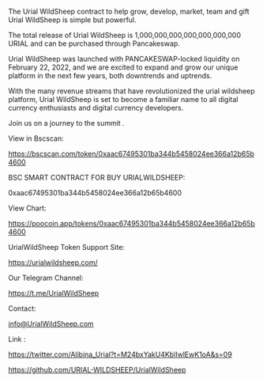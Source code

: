The Urial WildSheep contract to help grow, develop, market, team and gift Urial WildSheep is simple but powerful.

The total release of Urial WildSheep is 1,000,000,000,000,000,000,000 URIAL and can be purchased through Pancakeswap.

Urial WildSheep was launched with PANCAKESWAP-locked liquidity on February 22, 2022, and we are excited to expand and grow our unique platform in the next few years, both downtrends and uptrends.

With the many revenue streams that have revolutionized the urial wildsheep platform, Urial WildSheep is set to become a familiar name to all digital currency enthusiasts and digital currency developers.

Join us on a journey to the summit . 

View in Bscscan:

https://bscscan.com/token/0xaac67495301ba344b5458024ee366a12b65b4600

BSC SMART CONTRACT  FOR BUY URIALWILDSHEEP:

0xaac67495301ba344b5458024ee366a12b65b4600

View Chart: 

https://poocoin.app/tokens/0xaac67495301ba344b5458024ee366a12b65b4600

UrialWildSheep Token‌‌‌‌ Support Site:

https://urialwildsheep.com/

Our Telegram Channel:

https://t.me/UrialWildSheep

Contact:

info@UrialWildSheep.com

Link :

https://twitter.com/Alibina_Urial?t=M24bxYakU4KblIwlEwK1oA&s=09

https://github.com/URIAL-WILDSHEEP/UrialWildSheep


